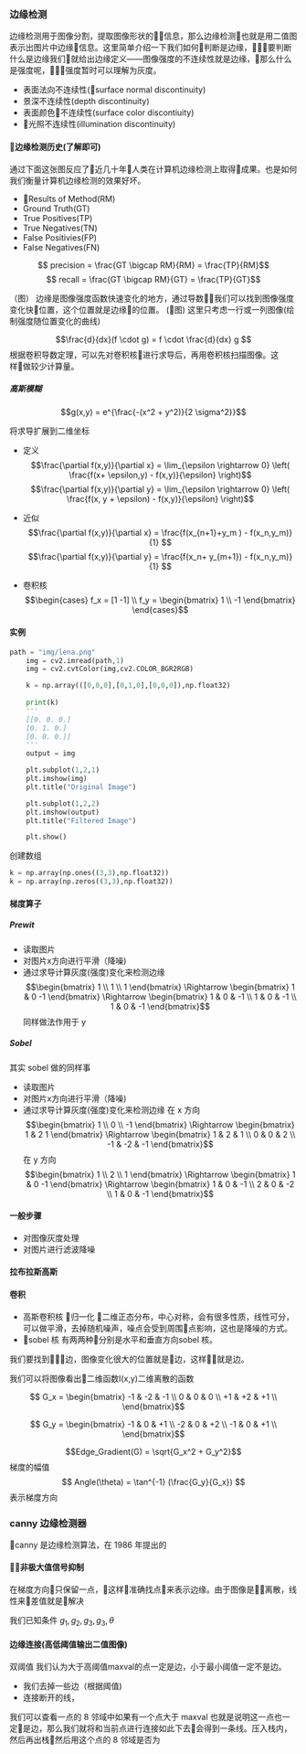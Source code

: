 ### 边缘检测
边缘检测用于图像分割，提取图像形状的信息，那么边缘检测也就是用二值图表示出图片中边缘信息。这里简单介绍一下我们如何判断是边缘，要判断什么是边缘我们就给出边缘定义——图像强度的不连续性就是边缘，那么什么是强度呢，强度暂时可以理解为灰度。

- 表面法向不连续性(surface normal discontinuity)
- 景深不连续性(depth discontinuity)
- 表面颜色不连续性(surface color discontiuity)
- 光照不连续性(illumination discontinuity)

#### 边缘检测历史(了解即可)
通过下面这张图反应了近几十年人类在计算机边缘检测上取得成果。也是如何我们衡量计算机边缘检测的效果好坏。

- Results of Method(RM)
- Ground Truth(GT)
- True Positives(TP)
- True Negatives(TN)
- False Positivies(FP)
- False Negatives(FN)

$$ precision = \frac{GT \bigcap RM}{RM} = \frac{TP}{RM}$$
$$ recall = \frac{GT \bigcap RM}{GT} = \frac{TP}{GT}$$

（图）
边缘是图像强度函数快速变化的地方，通过导数我们可以找到图像强度变化快位置，这个位置就是边缘的位置。
(图)
这里只考虑一行或一列图像(绘制强度随位置变化的曲线)

$$\frac{d}{dx}(f \cdot g) = f \cdot \frac{d}{dx} g $$
根据卷积导数定理，可以先对卷积核进行求导后，再用卷积核扫描图像。这样做较少计算量。

##### 高斯模糊
$$g(x,y) = e^{\frac{-(x^2 + y^2)}{2 \sigma^2}}$$

将求导扩展到二维坐标
- 定义
$$\frac{\partial f(x,y)}{\partial x} = \lim_{\epsilon \rightarrow 0} \left( \frac{f(x+ \epsilon,y) - f(x,y)}{\epsilon} \right)$$
$$\frac{\partial f(x,y)}{\partial y} = \lim_{\epsilon \rightarrow 0} \left( \frac{f(x, y + \epsilon) - f(x,y)}{\epsilon} \right)$$

- 近似
$$\frac{\partial f(x,y)}{\partial x} =   \frac{f(x_{n+1}+y_m ) - f(x_n,y_m)}{1} $$
$$\frac{\partial f(x,y)}{\partial y} =   \frac{f(x_n+ y_{m+1}) - f(x_n,y_m)}{1} $$
- 卷积核
$$\begin{cases}
    f_x = [1 -1] \\
    f_y = \begin{bmatrix}
        1 \\
        -1
    \end{bmatrix}
\end{cases}$$

#### 实例
```python
path = "img/lena.png"
    img = cv2.imread(path,1)
    img = cv2.cvtColor(img,cv2.COLOR_BGR2RGB)

    k = np.array(([0,0,0],[0,1,0],[0,0,0]),np.float32)
    
    print(k)
    '''
    [[0. 0. 0.]
    [0. 1. 0.]
    [0. 0. 0.]]
    '''
    output = img

    plt.subplot(1,2,1)
    plt.imshow(img)
    plt.title("Original Image")

    plt.subplot(1,2,2)
    plt.imshow(output)
    plt.title("Filtered Image")

    plt.show()
```
创建数组
```python
k = np.array(np.ones((3,3),np.float32))
k = np.array(np.zeros((3,3),np.float32))
```


#### 梯度算子
##### Prewit
- 读取图片
- 对图片x方向进行平滑（降噪)
- 通过求导计算灰度(强度)变化来检测边缘
$$\begin{bmatrix}
    1 \\
    1 \\
    1
\end{bmatrix} \Rightarrow \begin{bmatrix}
    1 & 0 -1
\end{bmatrix} \Rightarrow \begin{bmatrix}
    1 & 0 & -1 \\
    1 & 0 & -1 \\
    1 & 0 & -1 
\end{bmatrix}$$
同样做法作用于 y 
##### Sobel
其实 sobel 做的同样事
- 读取图片
- 对图片x方向进行平滑（降噪)
- 通过求导计算灰度(强度)变化来检测边缘
在 x 方向
$$\begin{bmatrix}
    1 \\
    0 \\
    -1
\end{bmatrix} \Rightarrow \begin{bmatrix}
    1 & 2 1
\end{bmatrix} \Rightarrow \begin{bmatrix}
    1 & 2 & 1 \\
    0 & 0 & 2 \\
    -1 & -2 & -1 
\end{bmatrix}$$
在 y 方向
$$\begin{bmatrix}
    1 \\
    2 \\
    1
\end{bmatrix} \Rightarrow \begin{bmatrix}
    1 & 0 -1
\end{bmatrix} \Rightarrow \begin{bmatrix}
    1 & 0 & -1 \\
    2 & 0 & -2 \\
    1 & 0 & -1 
\end{bmatrix}$$

#### 一般步骤
- 对图像灰度处理
- 对图片进行滤波降噪

#### 拉布拉斯高斯

#### 卷积
- 高斯卷积核
    归一化
    二维正态分布，中心对称，会有很多性质，线性可分，可以做平滑，去掉随机噪声，噪点会受到周围点影响，这也是降噪的方式。
- sobel 核
    有两两种分别是水平和垂直方向sobel 核。

我们要找到边，图像变化很大的位置就是边，这样就是边。

我们可以将图像看出二维函数I(x,y)二维离散的函数

$$ G_x =  \begin{bmatrix}
    -1 & -2 & -1 \\
    0 & 0 & 0 \\
    +1 & +2 & +1 \\
\end{bmatrix}$$

$$ G_y = \begin{bmatrix}
    -1 & 0 & +1 \\
    -2 & 0 & +2 \\
    -1 & 0 & +1 \\
\end{bmatrix}$$

$$Edge_Gradient(G) = \sqrt{G_x^2 + G_y^2}$$
梯度的幅值
$$ Angle(\theta) = \tan^{-1} (\frac{G_y}{G_x}) $$
表示梯度方向

#### 

### canny 边缘检测器
canny 是边缘检测算法，在 1986 年提出的

#### 非极大值信号抑制
在梯度方向只保留一点，这样准确找点来表示边缘。由于图像是离散，线性来差值就是解决

我们已知条件 $g_1,g_2,g_3,g_3,\theta$

#### 边缘连接(高低阈值输出二值图像)
双阈值
我们认为大于高阈值maxval的点一定是边，小于最小阈值一定不是边。
- 我们去掉一些边（根据阈值)
- 连接断开的线，

我们可以查看一点的 8 邻域中如果有一个点大于 maxval 也就是说明这一点也一定是边，那么我们就将和当前点进行连接如此下去会得到一条线。压入栈内，然后再出栈然后用这个点的 8 邻域是否为